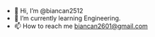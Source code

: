 - 👋 Hi, I’m @biancan2512
- 🌱 I’m currently learning Engineering.
- 📫 How to reach me biancan2601@gmail.com

<!---
biancan2512/biancan2512 is a ✨ special ✨ repository because its `README.md` (this file) appears on your GitHub profile.
You can click the Preview link to take a look at your changes.
--->
